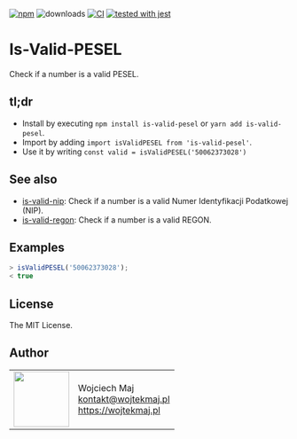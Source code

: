 [![npm](https://img.shields.io/npm/v/is-valid-pesel.svg)](https://www.npmjs.com/package/is-valid-pesel) ![downloads](https://img.shields.io/npm/dt/is-valid-pesel.svg) [![CI](https://github.com/wojtekmaj/is-valid-pesel/workflows/CI/badge.svg)](https://github.com/wojtekmaj/is-valid-pesel/actions) [![tested with jest](https://img.shields.io/badge/tested_with-jest-99424f.svg)](https://github.com/facebook/jest)

# Is-Valid-PESEL

Check if a number is a valid PESEL.

## tl;dr

- Install by executing `npm install is-valid-pesel` or `yarn add is-valid-pesel`.
- Import by adding `import isValidPESEL from 'is-valid-pesel'`.
- Use it by writing `const valid = isValidPESEL('50062373028')`

## See also

- [is-valid-nip](https://github.com/wojtekmaj/is-valid-nip): Check if a number is a valid Numer Identyfikacji Podatkowej (NIP).
- [is-valid-regon](https://github.com/wojtekmaj/is-valid-regon): Check if a number is a valid REGON.

## Examples

```js
> isValidPESEL('50062373028');
< true
```

## License

The MIT License.

## Author

<table>
  <tr>
    <td>
      <img src="https://github.com/wojtekmaj.png?s=100" width="100">
    </td>
    <td>
      Wojciech Maj<br />
      <a href="mailto:kontakt@wojtekmaj.pl">kontakt@wojtekmaj.pl</a><br />
      <a href="https://wojtekmaj.pl">https://wojtekmaj.pl</a>
    </td>
  </tr>
</table>

